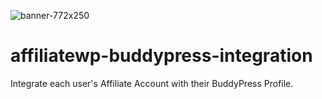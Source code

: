 ![banner-772x250](https://cloud.githubusercontent.com/assets/4017745/6444811/03116c82-c0ce-11e4-89af-0ecbfb7c682a.png)
# affiliatewp-buddypress-integration
Integrate each user's Affiliate Account with their BuddyPress Profile.
